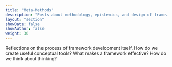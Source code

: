 ```yaml
---
title: "Meta-Methods"
description: "Posts about methodology, epistemics, and design of frameworks themselves"
layout: "section"
showDate: false
showAuthor: false
weight: 30
---
```


Reflections on the process of framework development itself. How do we create useful conceptual tools? What makes a framework effective? How do we think about thinking?
